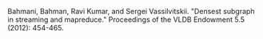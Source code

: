 Bahmani, Bahman, Ravi Kumar, and Sergei Vassilvitskii. "Densest subgraph in streaming and mapreduce." Proceedings of the VLDB Endowment 5.5 (2012): 454-465.
